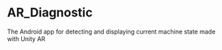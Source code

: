 # AR_Diagnostic
The Android app for detecting and displaying current machine state made with Unity AR
